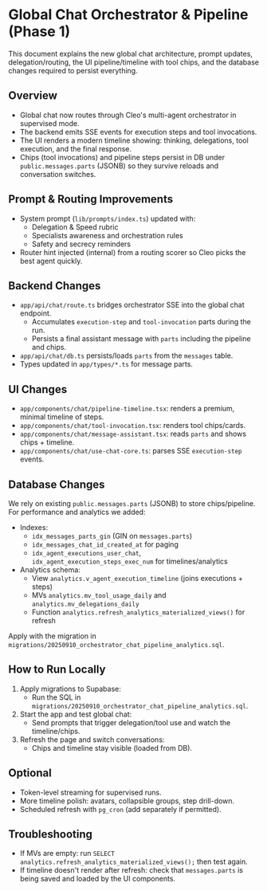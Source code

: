 # Global Chat Orchestrator & Pipeline (Phase 1)

This document explains the new global chat architecture, prompt updates, delegation/routing, the UI pipeline/timeline with tool chips, and the database changes required to persist everything.

## Overview

- Global chat now routes through Cleo's multi-agent orchestrator in supervised mode.
- The backend emits SSE events for execution steps and tool invocations.
- The UI renders a modern timeline showing: thinking, delegations, tool execution, and the final response.
- Chips (tool invocations) and pipeline steps persist in DB under `public.messages.parts` (JSONB) so they survive reloads and conversation switches.

## Prompt & Routing Improvements

- System prompt (`lib/prompts/index.ts`) updated with:
  - Delegation & Speed rubric
  - Specialists awareness and orchestration rules
  - Safety and secrecy reminders
- Router hint injected (internal) from a routing scorer so Cleo picks the best agent quickly.

## Backend Changes

- `app/api/chat/route.ts` bridges orchestrator SSE into the global chat endpoint.
  - Accumulates `execution-step` and `tool-invocation` parts during the run.
  - Persists a final assistant message with `parts` including the pipeline and chips.
- `app/api/chat/db.ts` persists/loads `parts` from the `messages` table.
- Types updated in `app/types/*.ts` for message parts.

## UI Changes

- `app/components/chat/pipeline-timeline.tsx`: renders a premium, minimal timeline of steps.
- `app/components/chat/tool-invocation.tsx`: renders tool chips/cards.
- `app/components/chat/message-assistant.tsx`: reads `parts` and shows chips + timeline.
- `app/components/chat/use-chat-core.ts`: parses SSE `execution-step` events.

## Database Changes

We rely on existing `public.messages.parts` (JSONB) to store chips/pipeline. For performance and analytics we added:

- Indexes:
  - `idx_messages_parts_gin` (GIN on `messages.parts`)
  - `idx_messages_chat_id_created_at` for paging
  - `idx_agent_executions_user_chat`, `idx_agent_execution_steps_exec_num` for timelines/analytics
- Analytics schema:
  - View `analytics.v_agent_execution_timeline` (joins executions + steps)
  - MVs `analytics.mv_tool_usage_daily` and `analytics.mv_delegations_daily`
  - Function `analytics.refresh_analytics_materialized_views()` for refresh

Apply with the migration in `migrations/20250910_orchestrator_chat_pipeline_analytics.sql`.

## How to Run Locally

1. Apply migrations to Supabase:
   - Run the SQL in `migrations/20250910_orchestrator_chat_pipeline_analytics.sql`.
2. Start the app and test global chat:
   - Send prompts that trigger delegation/tool use and watch the timeline/chips.
3. Refresh the page and switch conversations:
   - Chips and timeline stay visible (loaded from DB).

## Optional

- Token-level streaming for supervised runs.
- More timeline polish: avatars, collapsible groups, step drill-down.
- Scheduled refresh with `pg_cron` (add separately if permitted).

## Troubleshooting

- If MVs are empty: run `SELECT analytics.refresh_analytics_materialized_views();` then test again.
- If timeline doesn't render after refresh: check that `messages.parts` is being saved and loaded by the UI components.
